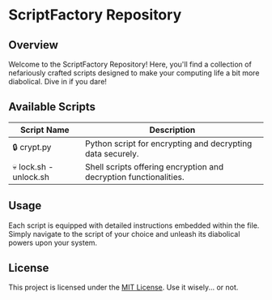 # ScriptFactory Repository

## Overview

Welcome to the ScriptFactory Repository! Here, you'll find a collection of nefariously crafted scripts designed to make your computing life a bit more diabolical. Dive in if you dare!

## Available Scripts

| Script Name                | Description                                                       |
|----------------------------|-------------------------------------------------------------------|
| 🔒 crypt.py                | Python script for encrypting and decrypting data securely.         |
| 💀 lock.sh - unlock.sh     | Shell scripts offering encryption and decryption functionalities.  |

## Usage

Each script is equipped with detailed instructions embedded within the file. Simply navigate to the script of your choice and unleash its diabolical powers upon your system.

## License

This project is licensed under the [MIT License](LICENSE). Use it wisely... or not.
